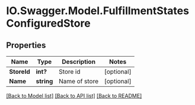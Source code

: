 # IO.Swagger.Model.FulfillmentStatesConfiguredStore
## Properties

Name | Type | Description | Notes
------------ | ------------- | ------------- | -------------
**StoreId** | **int?** | Store id | [optional] 
**Name** | **string** | Name of store | [optional] 

[[Back to Model list]](../README.md#documentation-for-models) [[Back to API list]](../README.md#documentation-for-api-endpoints) [[Back to README]](../README.md)

